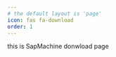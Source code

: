 ```yaml
---
# the default layout is 'page'
icon: fas fa-download
order: 1
---
```

this is SapMachine donwload page
